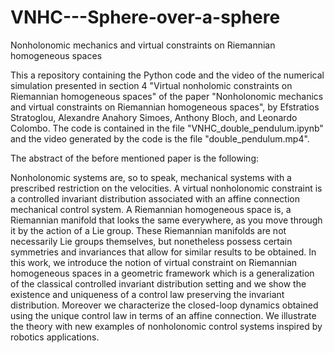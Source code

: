 # VNHC---Sphere-over-a-sphere

Nonholonomic mechanics and virtual constraints on Riemannian homogeneous spaces

This a repository containing the Python code and the video of the numerical simulation presented in section 4 "Virtual nonholomic constraints on Riemannian homogeneous spaces" of the paper "Nonholonomic mechanics and virtual constraints on Riemannian homogeneous spaces", by Efstratios Stratoglou, Alexandre Anahory Simoes, Anthony Bloch, and Leonardo Colombo. The code is contained in the file "VNHC_double_pendulum.ipynb" and the video generated by the code is the file "double_pendulum.mp4".

The abstract of the before mentioned paper is the following:

Nonholonomic systems are, so to speak, mechanical systems with a prescribed restriction on the velocities. A virtual nonholonomic constraint is a controlled invariant distribution associated with an affine connection mechanical control system. A Riemannian homogeneous space is, a Riemannian manifold that looks the same everywhere, as you move through it by the action of a Lie group. These Riemannian manifolds are not necessarily Lie groups themselves, but nonetheless possess certain symmetries and invariances that allow for similar results to be obtained. In this work, we introduce the notion of virtual constraint on Riemannian homogeneous spaces in a geometric framework which is a generalization of the classical controlled invariant distribution setting and we show the existence and uniqueness of a control law preserving the invariant distribution. Moreover we characterize the closed-loop dynamics obtained using the unique control law in terms of an affine connection. We illustrate the theory with new examples of nonholonomic control systems inspired by robotics applications.
